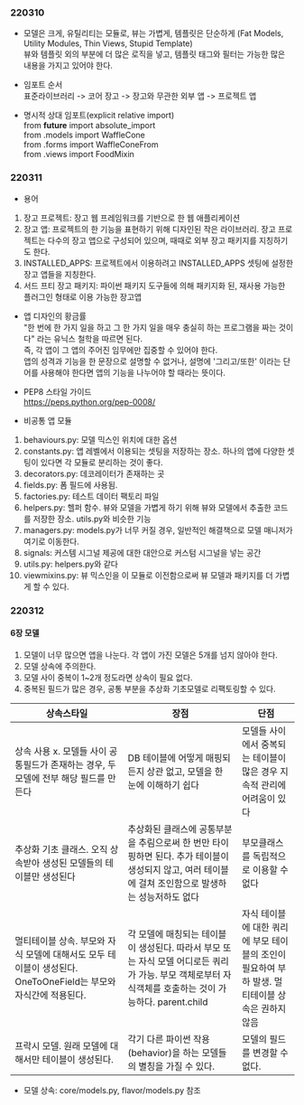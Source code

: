 ### 220310
- 모델은 크게, 유틸리티는 모듈로, 뷰는 가볍게, 템플릿은 단순하게 (Fat Models, Utility Modules, Thin Views, Stupid Template)   
뷰와 템플릿 외의 부분에 더 많은 로직을 넣고, 템플릿 태그와 필터는 가능한 많은 내용을 가지고 있어야 한다.   
 
 - 임포트 순서    
 표준라이브러리 -> 코어 장고 -> 장고와 무관한 외부 앱 -> 프로젝트 앱

 - 명시적 상대 임포트(explicit relative import)   
 from __future__ import absolute_import   
 from .models import WaffleCone    
 from .forms import WaffleConeFrom    
 from .views import FoodMixin   

### 220311 
- 용어
1. 장고 프로젝트: 장고 웹 프레임워크를 기반으로 한 웹 애플리케이션   
2. 장고 앱: 프로젝트의 한 기능을 표현하기 위해 디자인된 작은 라이브러리. 장고 프로젝트는 다수의 장고 앱으로 구성되어 있으며, 때때로 외부 장고 패키지를 지칭하기도 한다.   
3. INSTALLED_APPS: 프로젝트에서 이용하려고 INSTALLED_APPS 셋팅에 설정한 장고 앱들을 지칭한다.   
4. 서드 프티 장고 패키지: 파이썬 패키지 도구들에 의해 패키지화 된, 재사용 가능한 플러그인 형태로 이용 가능한 장고앱   

-  앱 디자인의 황금률   
"한 번에 한 가지 일을 하고 그 한 가지 일을 매우 충실히 하는 프로그램을 짜는 것이다" 라는 유닉스 철학을 따르면 된다.   
즉, 각 앱이 그 앱의 주어진 임무에만 집중할 수 있어야 한다.   
앱의 성격과 기능을 한 문장으로 설명할 수 없거나, 설명에 '그리고/또한' 이라는 단어를 사용해야 한다면 앱의 기능을 나누어야 할 때라는 뜻이다.

- PEP8 스타일 가이드   
https://peps.python.org/pep-0008/
- 비공통 앱 모듈   
1. behaviours.py: 모델 믹스인 위치에 대한 옵션
2. constants.py: 앱 레벨에서 이용되는 셋팅을 저장하는 장소. 하나의 앱에 다양한 셋팅이 있다면 각 모듈로 분리하는 것이 좋다.
3. decorators.py: 데코레이터가 존재하는 곳
4. fields.py: 폼 필드에 사용됨.
5. factories.py: 테스트 데이터 팩토리 파일
6. helpers.py: 헬퍼 함수. 뷰와 모델을 가볍게 하기 위해 뷰와 모델에서 추출한 코드를 저장한 장소. utils.py와 비슷한 기능
7. managers.py: models.py가 너무 커질 경우, 일반적인 해결책으로 모델 매니저가 여기로 이동한다.
8. signals: 커스템 시그널 제공에 대한 대안으로 커스텀 시그널을 넣는 공간
9. utils.py: helpers.py와 같다
10. viewmixins.py: 뷰 믹스인을 이 모듈로 이전함으로써 뷰 모델과 패키지를 더 가볍게 할 수 있다. 

### 220312
#### 6장 모델
1. 모델이 너무 많으면 앱을 나눈다. 각 앱이 가진 모델은 5개를 넘지 않아야 한다.
2. 모델 상속에 주의한다.
3. 모델 사이 중복이 1~2개 정도라면 상속이 필요 없다.
4. 중복된 필드가 많은 경우, 공통 부분을 추상화 기초모델로 리팩토링할 수 있다.
    
|상속스타일|장점|단점|   
|----------|----|----|   
|상속 사용 x.    모델들 사이 공통필드가 존재하는 경우, 두 모델에 전부 해당 필드를 만든다|DB 테이블에 어떻게 매핑되든지 상관 없고, 모델을 한 눈에 이해하기 쉽다|모델들 사이에서 중복되는 테이블이 많은 경우 지속적 관리에 어려움이 있다|
|추상화 기초 클래스. 오직 상속받아 생성된 모델들의 테이블만 생성된다|추상화된 클래스에 공통부분을 추림으로써 한 번만 타이핑하면 된다. 추가 테이블이 생성되지 않고, 여러 테이블에 걸쳐 조인함으로 발생하는 성능저하도 없다|부모클래스를 독립적으로 이용할 수 없다|
|멀티테이블 상속. 부모와 자식 모델에 대해서도 모두 테이블이 생성된다. OneToOneField는 부모와 자식간에 적용된다.|각 모델에 매칭되는 테이블이 생성된다. 따라서 부모 또는 자식 모델 어디로든 쿼리가 가능. 부모 객체로부터 자식객체를 호출하는 것이 가능하다. parent.child|자식 테이블에 대한 쿼리에 부모 테이블의 조인이 필요하여 부하 발생. 멀티테이블 상속은 권하지 않음|
|프락시 모델. 원래 모델에 대해서만 테이블이 생성된다.|각기 다른 파이썬 작용(behavior)을 하는 모델들의 별칭을 가질 수 있다.|모델의 필드를 변경할 수 없다.
- 모델 상속: core/models.py, flavor/models.py 참조